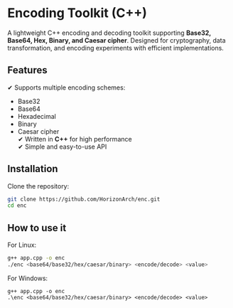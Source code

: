# Encoding Toolkit (C++)

A lightweight C++ encoding and decoding toolkit supporting **Base32, Base64, Hex, Binary, and Caesar cipher**. Designed for cryptography, data transformation, and encoding experiments with efficient implementations.

## Features
✔ Supports multiple encoding schemes:
  - Base32  
  - Base64  
  - Hexadecimal  
  - Binary  
  - Caesar cipher  
✔ Written in **C++** for high performance  
✔ Simple and easy-to-use API  

## Installation
Clone the repository:
```sh
git clone https://github.com/HorizonArch/enc.git
cd enc
```
## How to use it
For Linux:
```sh
g++ app.cpp -o enc
./enc <base64/base32/hex/caesar/binary> <encode/decode> <value>
```
For Windows:
```PS
g++ app.cpp -o enc
.\enc <base64/base32/hex/caesar/binary> <encode/decode> <value>
```


